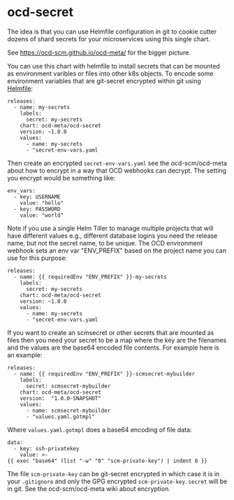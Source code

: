 # ocd-secret

The idea is that you can use Helmfile configuration in git to cookie cutter dozens of shard secrets for your microservices using this single chart.

See https://ocd-scm.github.io/ocd-meta/ for the bigger picture. 

You can use this chart with helmfile to install secrets that can be mounted as environment varibles or files into other k8s objects. To encode some environment variables that are git-secret encrypted within git using [Helmfile](https://github.com/roboll/helmfile):

```
releases:
  - name: my-secrets
    labels:
      secret: my-secrets
    chart: ocd-meta/ocd-secret
    version: ~1.0.0
    values:
      - name: my-secrets
      - "secret-env-vars.yaml
```

Then create an encrypted `secret-env-vars.yaml` see the ocd-scm/ocd-meta about how to encrypt in a way that OCD webhooks can decrypt. The setting you encrypt would be something like:

```
env_vars: 
  - key: USERNAME
    value: "hello"
  - key: PASSWORD
    value: "world"
```

Note if you use a single Helm Tiller to manage multiple projects that will have different values e.g., different database logins you need the release name, but not the secret name, to be unique. The OCD environment webhook sets an env var "ENV_PREFIX" based on the project name you can use for this purpose:

```
releases:
  - name: {{ requiredEnv "ENV_PREFIX" }}-my-secrets
    labels:
      secret: my-secrets
    chart: ocd-meta/ocd-secret
    version: ~1.0.0
    values:
      - name: my-secrets
      - "secret-env-vars.yaml
```

If you want to create an scmsecret or other secrets that are mounted as files then you need your secret to be a map where the key are the filenames and the values are the base64 encoded file contents. For example here is an example:

```
releases:
  - name: {{ requiredEnv "ENV_PREFIX" }}-scmsecret-mybuilder
    labels:
      secret: scmsecret-mybuilder
    chart: ocd-meta/ocd-secret
    version:  "1.0.0-SNAPSHOT"
    values:
      - name: scmsecret-mybuilder
      - "values.yaml.gotmpl"
```

Where `values.yaml.gotmpl` does a base64 encoding of file data:

```
data:
  - key: ssh-privatekey
    value: >-
{{ exec "base64" (list "-w" "0" "scm-private-key") | indent 6 }}
```

The file `scm-private-key` can be git-secret encrypted in which case it is in your `.gitignore` and only the GPG encrypted `scm-private-key.secret` will be in git. See the ocd-scm/ocd-meta wiki about encryption. 
